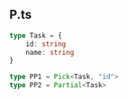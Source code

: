 ## P.ts

```typescript
type Task = {
    id: string
    name: string
}

type PP1 = Pick<Task, "id">
type PP2 = Partial<Task>
```